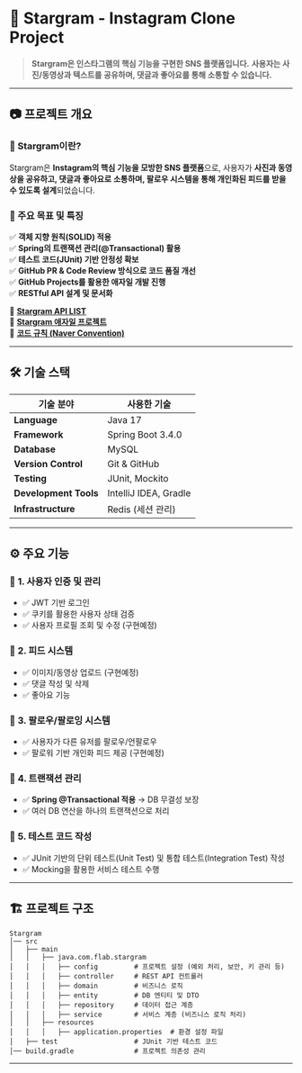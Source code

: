 # 🌟 Stargram - Instagram Clone Project

> **Stargram은 인스타그램의 핵심 기능을 구현한 SNS 플랫폼입니다.**
> **사용자는 사진/동영상과 텍스트를 공유하며, 댓글과 좋아요를 통해 소통할 수 있습니다.**

---

## 📷 **프로젝트 개요**
### 🔹 Stargram이란?
Stargram은 **Instagram의 핵심 기능을 모방한 SNS 플랫폼**으로, 사용자가 **사진과 동영상을 공유하고, 댓글과 좋아요로 소통하며, 팔로우 시스템을 통해 개인화된 피드를 받을 수 있도록 설계**되었습니다.

### 🔹 주요 목표 및 특징
✅ **객체 지향 원칙(SOLID) 적용**  
✅ **Spring의 트랜잭션 관리(@Transactional) 활용**  
✅ **테스트 코드(JUnit) 기반 안정성 확보**  
✅ **GitHub PR & Code Review 방식으로 코드 품질 개선**  
✅ **GitHub Projects를 활용한 애자일 개발 진행**  
✅ **RESTful API 설계 및 문서화**


📌 **[Stargram API LIST](https://docs.google.com/spreadsheets/d/1piFu00NngGIWQvQfoORgb7A-OuY4zVjEH804PHcYPtA/edit?gid=0#gid=0)**  
📌 **[Stargram 애자일 프로젝트](https://github.com/orgs/f-lab-edu/projects/331)**  
📌 **[코드 규칙 (Naver Convention)](https://naver.github.io/hackday-conventions-java/#_intellij)**  

---

## 🛠 **기술 스택**
| 기술 분야 | 사용한 기술 |
|-----------|------------|
| **Language** | Java 17 |
| **Framework** | Spring Boot 3.4.0 |
| **Database** | MySQL |
| **Version Control** | Git & GitHub |
| **Testing** | JUnit, Mockito |
| **Development Tools** | IntelliJ IDEA, Gradle |
| **Infrastructure** | Redis (세션 관리) |

---

## ⚙️ **주요 기능**
### 📌 **1. 사용자 인증 및 관리**
- ✅ JWT 기반 로그인
- ✅ 쿠키를 활용한 사용자 상태 검증
- ✅ 사용자 프로필 조회 및 수정 (구현예정)

### 📌 **2. 피드 시스템**
- ✅ 이미지/동영상 업로드  (구현예정)
- ✅ 댓글 작성 및 삭제
- ✅ 좋아요 기능

### 📌 **3. 팔로우/팔로잉 시스템**
- ✅ 사용자가 다른 유저를 팔로우/언팔로우
- ✅ 팔로워 기반 개인화 피드 제공 (구현예정)

### 📌 **4. 트랜잭션 관리**
- ✅ **Spring @Transactional 적용** → DB 무결성 보장
- ✅ 여러 DB 연산을 하나의 트랜잭션으로 처리

### 📌 **5. 테스트 코드 작성**
- ✅ JUnit 기반의 단위 테스트(Unit Test) 및 통합 테스트(Integration Test) 작성
- ✅ Mocking을 활용한 서비스 테스트 수행

---

## 🏗 **프로젝트 구조**
```
Stargram
│── src
│   ├── main
│   │   ├── java.com.flab.stargram
│   │   │   ├── config         # 프로젝트 설정 (예외 처리, 보안, 키 관리 등)
│   │   │   ├── controller     # REST API 컨트롤러
│   │   │   ├── domain         # 비즈니스 로직
│   │   │   ├── entity         # DB 엔티티 및 DTO
│   │   │   ├── repository     # 데이터 접근 계층
│   │   │   ├── service        # 서비스 계층 (비즈니스 로직 처리)
│   │   ├── resources
│   │   │   ├── application.properties  # 환경 설정 파일
│   ├── test                   # JUnit 기반 테스트 코드
│── build.gradle               # 프로젝트 의존성 관리
```

---
